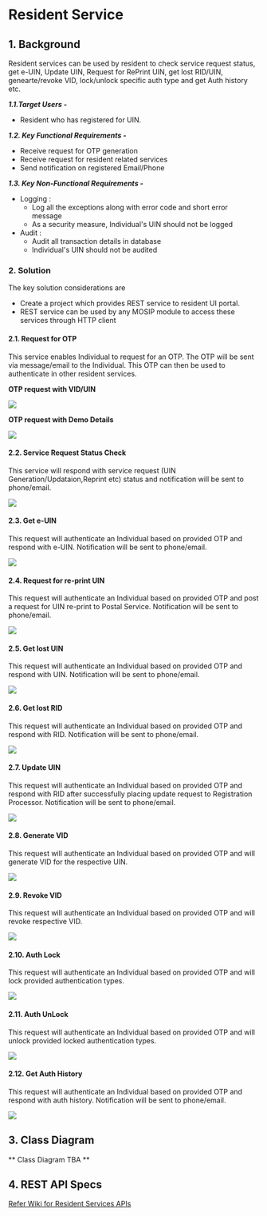 # Resident Service

## 1. Background       

Resident services can be used by resident to check service request status, get e-UIN, Update UIN, Request for RePrint UIN, get lost RID/UIN, genearte/revoke VID, lock/unlock specific auth type and get Auth history etc. 


***1.1.Target Users -***  
-  Resident who has registered for UIN.    
  

***1.2. Key Functional Requirements -***   
-	Receive request for OTP generation
-	Receive request for resident related services
-	Send notification on registered Email/Phone

***1.3. Key Non-Functional Requirements -***   

-	Logging :
	-	Log all the exceptions along with error code and short error message
	-	As a security measure, Individual's UIN should not be logged
-	Audit :
	-	Audit all transaction details in database
	-	Individual's UIN should not be audited     

### 2.	Solution    

The key solution considerations are   
- Create a project which provides REST service to resident UI portal.     
- REST service can be used by any MOSIP module to access these services through HTTP client   



#### 2.1. Request for OTP

This service enables Individual to request for an OTP. The OTP will be sent via message/email to the Individual. This OTP can then be used to authenticate in other resident services.

**OTP request with VID/UIN**

![](_images/Uin-VidOTPReq.png)   

**OTP request with Demo Details**

![](_images/DemoOTPReq.png) 

#### 2.2. Service Request Status Check 

This service will respond with service request (UIN Generation/Updataion,Reprint etc) status and notification will be sent to phone/email.

![](_images/StatusCheckReq.png) 

#### 2.3. Get e-UIN 

This request will authenticate an Individual based on provided OTP and respond with e-UIN. Notification will be sent to phone/email.

![](_images/e-UINReq.png) 


#### 2.4. Request for re-print UIN

This request will authenticate an Individual based on provided OTP and post a request for UIN re-print to Postal Service. Notification will be sent to phone/email.

![](_images/UIN-PrintReq.png) 

#### 2.5. Get lost UIN

This request will authenticate an Individual based on provided OTP and respond with UIN. Notification will be sent to phone/email.

![](_images/GetUINReq.png) 

#### 2.6. Get lost RID

This request will authenticate an Individual based on provided OTP and respond with RID. Notification will be sent to phone/email.

![](_images/GetRIDReq.png) 

#### 2.7. Update UIN

This request will authenticate an Individual based on provided OTP and respond with RID after successfully placing update request to Registration Processor. Notification will be sent to phone/email.

![](_images/UIN-UpdateReq.png) 

#### 2.8. Generate VID
This request will authenticate an Individual based on provided OTP and will generate VID for the respective UIN.

![](_images/VIDGenerateReq.png) 

#### 2.9. Revoke VID
This request will authenticate an Individual based on provided OTP and will revoke respective VID.
      
![](_images/VIDRevokeReq.png) 
      
#### 2.10. Auth Lock
This request will authenticate an Individual based on provided OTP and will lock provided authentication types.

![](_images/AuthLockReq.png) 
   
#### 2.11. Auth UnLock
This request will authenticate an Individual based on provided OTP and will unlock provided locked authentication types.

![](_images/AuthUnlockReq.png) 

#### 2.12. Get Auth History
This request will authenticate an Individual based on provided OTP and respond with auth history. Notification will be sent to phone/email.

![](_images/AuthHistoryReq.png) 
   

## 3. Class Diagram  
** Class Diagram TBA **


## 4. REST API Specs

[Refer Wiki for Resident Services APIs](https://github.com/mosip/mosip/wiki/Resident-Service-APIs) 